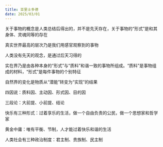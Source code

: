 ```yaml
---
title: 亚里士多德
date: 2025/03/01
---
```


关于事物的概念是人类总结后得出的，并不是先天存在，关于事物的“形式”是和其身体、灵魂同等的存在

真实世界最高的层次乃是我们用感官观察到的事物

人类没有先天的观念，是通过后天习得的

实在界乃是由各种本身的“形式”与“质料”和谐一致的事物所组成。“质料”是事物组成的材料，“形式”是每件事物的个别特征

自然界的变化是物质从“潜能”转变为“实现”的结果

四因说：质料因、主动因、形式因、目的因

三段论：大前提、小前提、结论

快乐有三种形式：过着享乐的生活，做一个自由负责的公民，做一个思想家和哲学家

黄金中庸：唯有平衡、节制，人才能过着快乐和谐的生活

人类社会有三种政治制度：君主制、贵族制、民主制